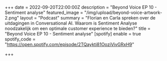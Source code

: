+++
date = 2022-09-20T22:00:00Z
description = "Beyond Voice EP 10 - Sentiment analyse"
featured_image = "/img/upload/beyond-voice-artwork-2.png"
layout = "Podcast"
summary = "Florian en Carla spreken over de uitdagingen in Conversational AI. Waarom is Sentiment Analyse noodzakelijk om een optimale customer experience te bieden?"
title = "Beyond Voice EP 10 - Sentiment analyse"
[spotify]
enable = true
spotify_code = "https://open.spotify.com/episode/2TQaykti81OoziVivGRxH9"

+++
